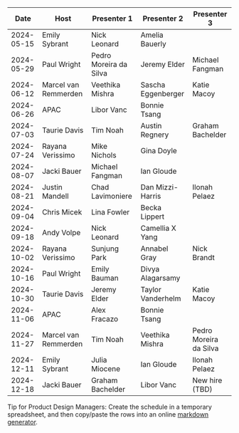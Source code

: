 | Date       | Host                 | Presenter 1            | Presenter 2            | Presenter 3            |
|------------|----------------------|------------------------|------------------------|------------------------|
| 2024-05-15 | Emily Sybrant        | Nick Leonard           | Amelia Bauerly         |                        |
| 2024-05-29 | Paul Wright          | Pedro Moreira da Silva | Jeremy Elder           | Michael Fangman        |
| 2024-06-12 | Marcel van Remmerden | Veethika Mishra        | Sascha Eggenberger     | Katie Macoy            |
| 2024-06-26 | APAC                 | Libor Vanc             | Bonnie Tsang           |                        |
| 2024-07-03 | Taurie Davis         | Tim Noah               | Austin Regnery         | Graham Bachelder       |
| 2024-07-24 | Rayana Verissimo     | Mike Nichols           | Gina Doyle             |                        |
| 2024-08-07 | Jacki Bauer          | Michael Fangman        | Ian Gloude             |                        |
| 2024-08-21 | Justin Mandell       | Chad Lavimoniere       | Dan Mizzi-Harris       | Ilonah Pelaez          |
| 2024-09-04 | Chris Micek          | Lina Fowler            | Becka Lippert          |                        |
| 2024-09-18 | Andy Volpe           | Nick Leonard           | Camellia X Yang        |                        |
| 2024-10-02 | Rayana Verissimo     | Sunjung Park           | Annabel Gray           | Nick Brandt            |
| 2024-10-16 | Paul Wright          | Emily Bauman           | Divya Alagarsamy       |                        |
| 2024-10-30 | Taurie Davis         | Jeremy Elder           | Taylor Vanderhelm      | Katie Macoy            |
| 2024-11-06 | APAC                 | Alex Fracazo           | Bonnie Tsang           |                        |
| 2024-11-27 | Marcel van Remmerden | Tim Noah               | Veethika Mishra        | Pedro Moreira da Silva |
| 2024-12-11 | Emily Sybrant        | Julia Miocene          | Ian Gloude             | Ilonah Pelaez          |
| 2024-12-18 | Jacki Bauer          | Graham Bachelder       | Libor Vanc             | New hire (TBD)         |

Tip for Product Design Managers: Create the schedule in a temporary spreadsheet, and then copy/paste the rows into an online [markdown generator](https://www.google.com/search?q=copy-table-in-excel-and-paste-as-a-markdown-table).
